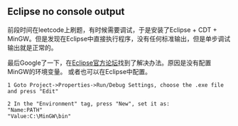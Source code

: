 Eclipse no console output
----

前段时间在leetcode上刷题，有时候需要调试，于是安装了Eclipse + CDT + MinGW。但是发现在Eclipse中直接执行程序，没有任何标准输出，但是单步调试输出就是正常的。

最后Google了一下，在[Eclipse官方论坛](http://www.eclipse.org/forums/index.php?t=msg&th=197552&start=0&S=2a2b64e1f1404705c0214976bd477428)找到了解决办法。原因是没有配置MinGW的环境变量。
或者也可以在Eclipse中配置。

	1 Goto Project->Properties->Run/Debug Settings, choose the .exe file and press "Edit"

	2 In the "Environment" tag, press "New", set it as: 
	"Name:PATH"
	"Value:C:\MinGW\bin"

	
	

